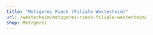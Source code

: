 ```yaml
---
title: "Metzgerei Rieck (Filiale Westerheim)"
url: /westerheim/metzgerei-rieck-filiale-westerheim/
shop: Metzgerei
---
```

